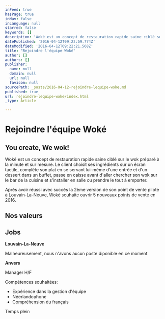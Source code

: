 ```yaml
---
inFeed: true
hasPage: true
inNav: false
inLanguage: null
starred: false
keywords: []
description: 'Woké est un concept de restauration rapide saine ciblé sur le wok préparé à la minute et sur mesure. Le client choisit ses ingrédients sur un écran tactile, complète son plat en se servant lui-même d’une entrée et d’un dessert dans un buffet, passe en caisse avant d’aller chercher son wok sur le bar de la cuisine et s’installer en salle ou prendre le tout à emporter.'
datePublished: '2016-04-12T09:22:59.774Z'
dateModified: '2016-04-12T09:22:21.568Z'
title: "Rejoindre l'équipe Woké"
author: []
authors: []
publisher:
  name: null
  domain: null
  url: null
  favicon: null
sourcePath: _posts/2016-04-12-rejoindre-lequipe-woke.md
published: true
url: rejoindre-lequipe-woke/index.html
_type: Article

---
```

# Rejoindre l'équipe Woké

## You create, We wok!

Woké est un concept de restauration rapide saine ciblé sur le wok préparé à la minute et sur mesure. Le client choisit ses ingrédients sur un écran tactile, complète son plat en se servant lui-même d'une entrée et d'un dessert dans un buffet, passe en caisse avant d'aller chercher son wok sur le bar de la cuisine et s'installer en salle ou prendre le tout à emporter.

Après avoir réussi avec succès la 2ème version de son point de vente pilote à Louvain-La-Neuve, Woké souhaite ouvrir 5 nouveaux points de vente en 2016\.

## Nos valeurs

## Jobs

**Louvain-La-Neuve**

Malheureusement, nous n'avons aucun poste diponible en ce moment

**Anvers**

Manager H/F

Compétences souhaitées:  

* Expérience dans la gestion d'équipe
* Néerlandophone
* Compréhension du français

Temps plein